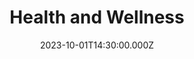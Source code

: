 ---
video:
  type: vimeo
  id: 870089739
speaker:
  permalink: bart-wilkins
  name: Bart Wilkins
title: Health and Wellness
image: https://i.imgur.com/AQorsDG.png
date: 2023-10-01T14:30:00.000Z
series: "hot-topics-vol-4"
---
